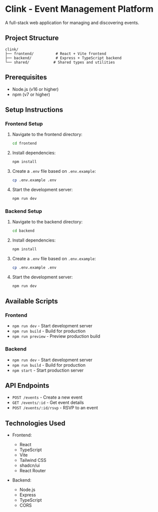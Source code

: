 # Clink - Event Management Platform

A full-stack web application for managing and discovering events.

## Project Structure

```
clink/
├── frontend/          # React + Vite frontend
├── backend/           # Express + TypeScript backend
└── shared/           # Shared types and utilities
```

## Prerequisites

- Node.js (v16 or higher)
- npm (v7 or higher)

## Setup Instructions

### Frontend Setup

1. Navigate to the frontend directory:
   ```bash
   cd frontend
   ```

2. Install dependencies:
   ```bash
   npm install
   ```

3. Create a `.env` file based on `.env.example`:
   ```bash
   cp .env.example .env
   ```

4. Start the development server:
   ```bash
   npm run dev
   ```

### Backend Setup

1. Navigate to the backend directory:
   ```bash
   cd backend
   ```

2. Install dependencies:
   ```bash
   npm install
   ```

3. Create a `.env` file based on `.env.example`:
   ```bash
   cp .env.example .env
   ```

4. Start the development server:
   ```bash
   npm run dev
   ```

## Available Scripts

### Frontend

- `npm run dev` - Start development server
- `npm run build` - Build for production
- `npm run preview` - Preview production build

### Backend

- `npm run dev` - Start development server
- `npm run build` - Build for production
- `npm start` - Start production server

## API Endpoints

- `POST /events` - Create a new event
- `GET /events/:id` - Get event details
- `POST /events/:id/rsvp` - RSVP to an event

## Technologies Used

- Frontend:
  - React
  - TypeScript
  - Vite
  - Tailwind CSS
  - shadcn/ui
  - React Router

- Backend:
  - Node.js
  - Express
  - TypeScript
  - CORS 